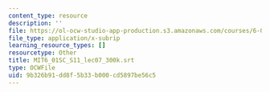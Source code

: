 ```yaml
---
content_type: resource
description: ''
file: https://ol-ocw-studio-app-production.s3.amazonaws.com/courses/6-01sc-introduction-to-electrical-engineering-and-computer-science-i-spring-2011/9b326b91dd8f5b33b000cd5897be56c5_MIT6_01SC_S11_lec07_300k.vtt
file_type: application/x-subrip
learning_resource_types: []
resourcetype: Other
title: MIT6_01SC_S11_lec07_300k.srt
type: OCWFile
uid: 9b326b91-dd8f-5b33-b000-cd5897be56c5
---
```

